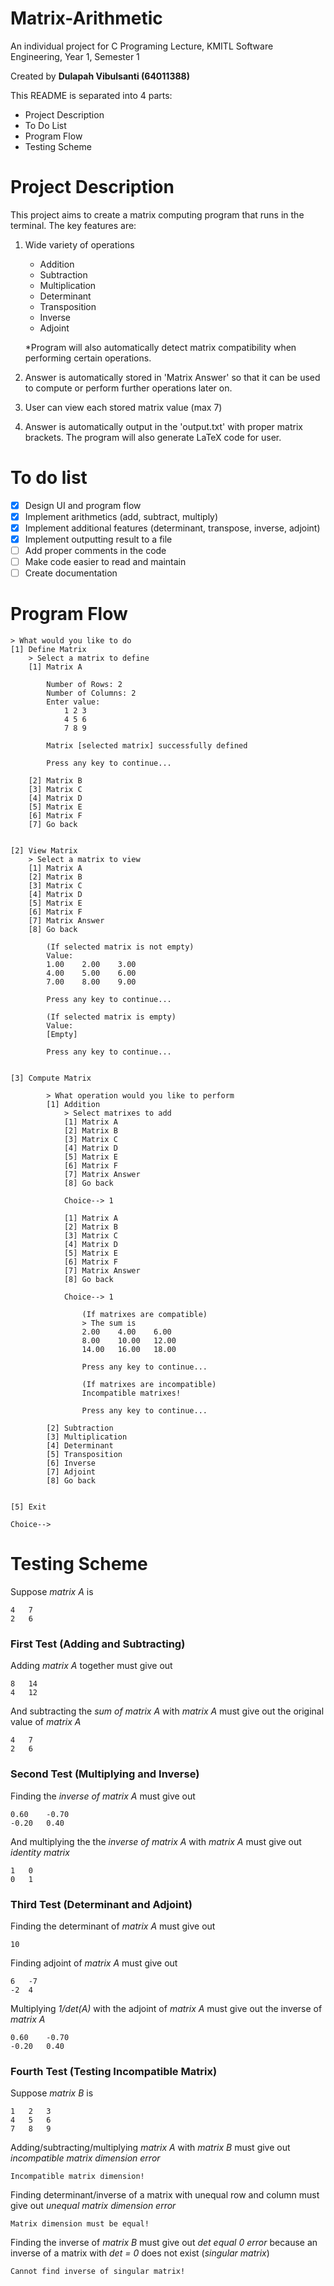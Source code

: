 # Matrix-Arithmetic
An individual project for C Programing Lecture, KMITL Software Engineering, Year 1, Semester 1

Created by **Dulapah Vibulsanti (64011388)**

This README is separated into 4 parts:
 - Project Description
 - To Do List
 - Program Flow
 - Testing Scheme

# Project Description
This project aims to create a matrix computing program that runs in the terminal. The key features are:
 1. Wide variety of operations
	 - Addition
	 - Subtraction
	 - Multiplication
	 - Determinant
	 - Transposition
	 - Inverse
	 - Adjoint

	*Program will also automatically detect matrix compatibility when performing certain operations.
	
2. Answer is automatically stored in 'Matrix Answer' so that it can be used to compute or perform further operations later on.

3. User can view each stored matrix value (max 7)

4. Answer is automatically output in the 'output.txt' with proper matrix brackets. The program will also generate LaTeX code for user.


# To do list
 - [x] Design UI and program flow 
 - [x] Implement arithmetics (add, subtract, multiply)
 - [x] Implement additional features (determinant, transpose, inverse, adjoint)
 - [x] Implement outputting result to a file
 - [ ] Add proper comments in the code
 - [ ] Make code easier to read and maintain
 - [ ] Create documentation

# Program Flow
    > What would you like to do
    [1] Define Matrix
        > Select a matrix to define
        [1] Matrix A
    
            Number of Rows: 2 
            Number of Columns: 2
            Enter value:
                1 2 3
                4 5 6
                7 8 9
    
            Matrix [selected matrix] successfully defined
    
            Press any key to continue...
    
        [2] Matrix B
        [3] Matrix C
        [4] Matrix D
        [5] Matrix E
        [6] Matrix F
        [7] Go back
    
    
    [2] View Matrix
        > Select a matrix to view
        [1] Matrix A
        [2] Matrix B
        [3] Matrix C
        [4] Matrix D
        [5] Matrix E
        [6] Matrix F
        [7] Matrix Answer
        [8] Go back
    
            (If selected matrix is not empty)
            Value:
            1.00    2.00    3.00
            4.00    5.00    6.00
            7.00    8.00    9.00
            
            Press any key to continue...
    
            (If selected matrix is empty)
            Value:
            [Empty]
            
            Press any key to continue...
    
    
    [3] Compute Matrix
    
            > What operation would you like to perform
            [1] Addition
                > Select matrixes to add
                [1] Matrix A
                [2] Matrix B
                [3] Matrix C
                [4] Matrix D
                [5] Matrix E
                [6] Matrix F
                [7] Matrix Answer
                [8] Go back
        
                Choice--> 1
        
                [1] Matrix A
                [2] Matrix B
                [3] Matrix C
                [4] Matrix D
                [5] Matrix E
                [6] Matrix F
                [7] Matrix Answer
                [8] Go back
        
                Choice--> 1
        
                    (If matrixes are compatible)
                    > The sum is
                    2.00    4.00    6.00
                    8.00    10.00   12.00
                    14.00   16.00   18.00
        
                    Press any key to continue...
        
                    (If matrixes are incompatible)
                    Incompatible matrixes!
        
                    Press any key to continue...
        
            [2] Subtraction
            [3] Multiplication
            [4] Determinant
            [5] Transposition
            [6] Inverse
            [7] Adjoint
            [8] Go back
        
        
    [5] Exit
        
    Choice-->
   
# Testing Scheme
Suppose *matrix A* is

    4	7
    2	6

### First Test (Adding and Subtracting)
Adding *matrix A* together must give out

    8	14
    4	12

And subtracting the *sum of matrix A* with *matrix A* must give out the original value of *matrix A*

    4	7
    2	6

### Second Test (Multiplying and Inverse)
Finding the *inverse of matrix A* must give out

    0.60    -0.70
    -0.20   0.40

And multiplying the the *inverse of matrix A* with *matrix A* must give out *identity matrix*

    1	0
    0	1
    
### Third Test (Determinant and Adjoint)
Finding the determinant of *matrix A* must give out

    10

Finding adjoint of *matrix A* must give out

    6	-7
    -2	4

Multiplying *1/det(A)* with the adjoint of *matrix A* must give out the inverse of *matrix A*

    0.60    -0.70
    -0.20   0.40

### Fourth Test (Testing Incompatible Matrix)
Suppose *matrix B* is

    1	2	3
    4	5	6
    7	8	9

Adding/subtracting/multiplying *matrix A* with *matrix B* must give out *incompatible matrix dimension error*

    Incompatible matrix dimension!

Finding determinant/inverse of a matrix with unequal row and column must give out *unequal matrix dimension error*

    Matrix dimension must be equal!

Finding the inverse of *matrix B* must give out *det equal 0 error* because an inverse of a matrix with *det = 0* does not exist (*singular matrix*)

    Cannot find inverse of singular matrix!